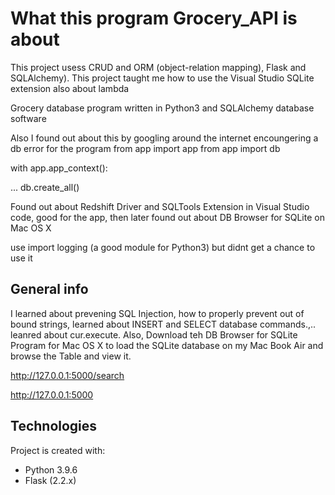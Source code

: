 # What this program Grocery_API is about
This project usess CRUD and ORM (object-relation mapping), Flask and SQLAlchemy). This project taught me how to use the Visual Studio SQLite extension also about lambda

Grocery database program written in Python3 and SQLAlchemy database software

Also I found out about this by googling around the internet encoungering a db error for the program
from app import app
from app import db

with app.app_context():

... db.create_all()

Found out about Redshift Driver and SQLTools Extension in Visual Studio code, good for the app, then later found out about DB Browser for SQLite on Mac OS X

use import logging (a good module for Python3) but didnt get a chance to use it

## General info
I learned about prevening SQL Injection, how to properly prevent out of bound strings, learned about INSERT and SELECT database commands.,.. leanred about cur.execute.  Also, Download teh DB Browser for SQLite Program for Mac OS X to load the SQLite database on my Mac Book Air and browse the Table and view it.

http://127.0.0.1:5000/search<p>
http://127.0.0.1:5000<p>
	
## Technologies
Project is created with:
* Python 3.9.6
* Flask (2.2.x)
